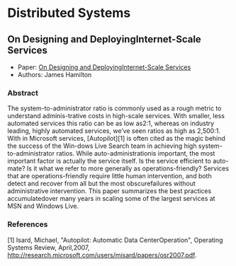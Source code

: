 # Distributed Systems

## On Designing and DeployingInternet-Scale Services

* Paper: [On Designing and DeployingInternet-Scale Services](https://www.usenix.org/legacy/events/lisa07/tech/full_papers/hamilton/hamilton.pdf)
* Authors: James Hamilton

### Abstract

The system-to-administrator ratio is commonly used as a rough metric to understand
adminis-trative costs in high-scale services. With smaller, less automated services
this ratio can be as low as2:1, whereas on industry leading, highly automated
services, we’ve seen ratios as high as 2,500:1. With in Microsoft services,
[Autopilot][1] is often cited as the magic behind the success of the Win-dows
Live Search team in achieving high system-to-administrator ratios. While
auto-administrationis important, the most important factor is actually the service
itself. Is the service efficient to auto-mate? Is it what we refer to more generally
as operations-friendly? Services that are operations-friendly require little
human intervention, and both detect and recover from all but the most obscurefailures
without administrative intervention. This paper summarizes the best practices
accumulatedover many years in scaling some of the largest services at MSN and
Windows Live.

### References

[1] Isard, Michael, "Autopilot: Automatic Data CenterOperation", Operating Systems Review, April,2007, http://research.microsoft.com/users/misard/papers/osr2007.pdf.
